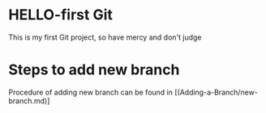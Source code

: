 # HELLO-first Git
This is my first Git project, so have mercy and don't judge

# Steps to add new branch
Procedure of adding new branch can be found in [(Adding-a-Branch/new-branch.md)]

